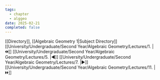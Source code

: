 ```yaml
---
tags:
  - chapter
  - alggeo
date: 2025-02-21
completed: false
---
```

[[Directory]], [[Algebraic Geometry 1|Subject Directory]]
[[University/Undergraduate/Second Year/Algebraic Geometry/Lectures/1. |🞀🞀]] [[University/Undergraduate/Second Year/Algebraic Geometry/Lectures/5. |◀]] [[University/Undergraduate/Second Year/Algebraic Geometry/Lectures/7. |▶]] [[University/Undergraduate/Second Year/Algebraic Geometry/Lectures/11. |🞂🞂]]
# 
## 
### 
